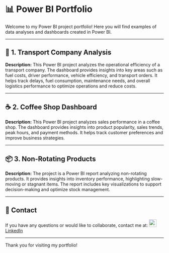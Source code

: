# 📊 Power BI Portfolio

Welcome to my Power BI project portfolio! Here you will find examples of data analyses and dashboards created in Power BI. 

---

## 🚛 1. Transport Company Analysis
**Description:** 
This Power BI project analyzes the operational efficiency of a transport company. The dashboard provides insights into key areas such as fuel costs, driver performance, vehicle efficiency, and transport orders. It helps track delays, fuel consumption, maintenance needs, and overall logistics performance to optimize operations and reduce costs.

---

## ☕ 2. Coffee Shop Dashboard
**Description:** 
This Power BI project analyzes sales performance in a coffee shop. The dashboard provides insights into product popularity, sales trends, peak hours, and payment methods. It helps track customer preferences and improve business strategies.


---

## 📦 3. Non-Rotating Products
**Description:** 
The project is a Power BI report analyzing non-rotating products. It provides insights into inventory performance, highlighting slow-moving or stagnant items. The report includes key visualizations to support decision-making and optimize stock management.




---


## 📧 Contact
If you have any questions or would like to collaborate, contact me at:
<a href="https://www.linkedin.com/in/twoj-profil">
  <img src="https://cdn.jsdelivr.net/gh/devicons/devicon/icons/linkedin/linkedin-original.svg" width="24" height="24">
</a>
 [LinkedIn](https://www.linkedin.com/in/jakub-gazdowicz-a24367183/)

---

Thank you for visiting my portfolio!
